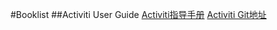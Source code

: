 #Booklist
##Activiti User Guide
    [Activiti指导手册](http://activiti.org/userguide/index.html#_getting_started_10_minute_tutorial)
    [Activiti Git地址](https://github.com/Activiti/Activiti)
